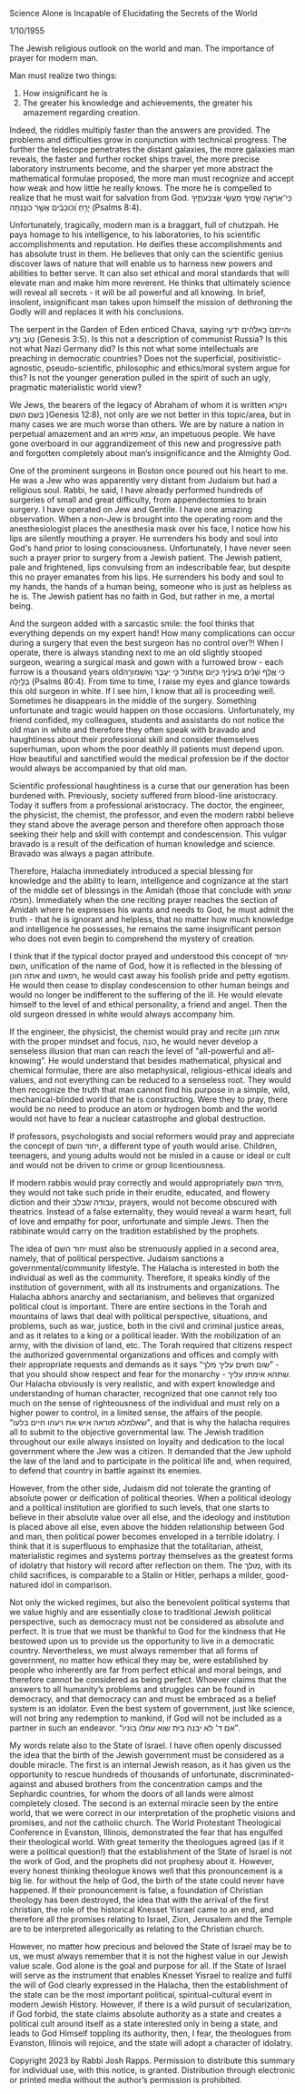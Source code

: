 Science Alone is Incapable of Elucidating the Secrets of the World

1/10/1955

The Jewish religious outlook on the world and man. The importance of prayer for modern man.

Man must realize two things:
1) How insignificant he is
2) The greater his knowledge and achievements, the greater his amazement regarding creation.

Indeed, the riddles multiply faster than the answers are provided. The problems and difficulties grow in conjunction with technical progress.  The further the telescope penetrates the distant galaxies, the more galaxies man reveals, the faster and further rocket ships travel, the more precise laboratory instruments become, and the sharper yet more abstract the mathematical formulae proposed, the more man must recognize and accept how weak and how little he really knows. The more he is compelled to realize that he must wait for salvation from God. כִּֽי־אֶרְאֶ֣ה שָׁ֭מֶיךָ מַעֲשֵׂ֣י אֶצְבְּעֹתֶ֑יךָ יָרֵ֥חַ וְ֝כֹוכָבִ֗ים אֲשֶׁ֣ר כֹּונָֽנְתָּה (Psalms 8:4).

Unfortunately, tragically, modern man is a braggart, full of chutzpah. He pays homage to his intelligence, to his laboratories, to his scientific accomplishments and reputation. He deifies these accomplishments and has absolute trust in them. He believes that only can the scientific genius discover laws of nature that will enable us to harness new powers and abilities to better serve. It can also set ethical and moral standards that will elevate man and make him more reverent. He thinks that ultimately science will reveal all secrets - it will be all powerful and all knowing. In brief, insolent, insignificant man takes upon himself the mission of dethroning the Godly will and replaces it with his conclusions.

The serpent in the Garden of Eden enticed Chava, saying וִהְיִיתֶם֙ כֵּֽאלֹהִ֔ים יֹדְעֵ֖י טֹ֥וב וָרָֽע (Genesis 3:5). Is this not a description of communist Russia? Is this not what Nazi Germany did? Is this not what some intellectuals are preaching in democratic countries? Does not the superficial, positivistic-agnostic, pseudo-scientific, philosophic and ethics/moral system argue for this? Is not the younger generation pulled in the spirit of such an ugly, pragmatic materialistic world view?

We Jews, the bearers of the legacy of Abraham of whom it is written ויקרא בשם השם )Genesis 12:8), not only are we not better in this topic/area, but in many cases we are much worse than others. We are by nature a nation in perpetual amazement and an עמא פזיזא, an impetuous people. We have gone overboard in our aggrandizement of this new and progressive path and forgotten completely about man’s insignificance and the Almighty God. 

One of the prominent surgeons in Boston once poured out his heart to me. He was a Jew who was apparently very distant from Judaism but had a religious soul. Rabbi, he said, I have already performed hundreds of surgeries of small and great difficulty, from appendectomies to brain surgery. I have operated on Jew and Gentile. I have one amazing observation. When a non-Jew is brought into the operating room and the anesthesiologist places the anesthesia mask over his face, I notice how his lips are silently mouthing a prayer. He surrenders his body and soul into God's hand prior to losing consciousness. Unfortunately, I have never seen such a prayer prior to surgery from a Jewish patient. The Jewish patient, pale and frightened, lips convulsing from an indescribable fear, but despite this no prayer emanates from his lips. He surrenders his body and soul to my hands, the hands of a human being, someone who is just as helpless as he is. The Jewish patient has no faith in God, but rather in me, a mortal being.

And the surgeon added with a sarcastic smile: the fool thinks that everything depends on my expert hand! How many complications can occur during a surgery that even the best surgeon has no control over?! When I operate, there is always standing next to me an old slightly stooped surgeon, wearing a surgical mask and gown with a furrowed brow - each furrow is a thousand years oldכי אֶ֪לֶף שָׁנִ֡ים בְּֽעֵינֶ֗יךָ כְּיֹ֣ום אֶ֭תְמֹול כִּ֣י יַעֲבֹ֑ר וְאַשְׁמוּרָ֥ה בַלָּֽיְלָה (Psalms 80:4). From time to time, I raise my eyes and glance towards this old surgeon in white. If I see him, I know that all is proceeding well. Sometimes he disappears in the middle of the surgery. Something unfortunate and tragic would happen on those occasions. Unfortunately, my friend confided, my colleagues, students and assistants do not notice the old man in white and therefore they often speak with bravado and haughtiness about their professional skill and consider themselves superhuman, upon whom the poor deathly ill patients must depend upon. How beautiful and sanctified would the medical profession be if the doctor would always be accompanied by that old man. 

Scientific professional haughtiness is a curse that our generation has been burdened with. Previously, society suffered from blood-line aristocracy. Today it suffers from a professional aristocracy. The doctor, the engineer, the physicist, the chemist, the professor, and even the modern rabbi believe they stand above the average person and therefore often approach those seeking their help and skill with contempt and condescension. This vulgar bravado is a result of the deification of human knowledge and science. Bravado was always a pagan attribute. 

Therefore, Halacha immediately introduced a special blessing for knowledge and the ability to learn, intelligence and cognizance at the start of the middle set of blessings in the Amidah (those that conclude with שומע תפלה). Immediately when the one reciting prayer reaches the section of Amidah where he expresses his wants and needs to God, he must admit the truth - that he is ignorant and helpless, that no matter how much knowledge and intelligence he possesses, he remains the same insignificant person who does not even begin to comprehend the mystery of creation.

I think that if the typical doctor prayed and understood this concept of יחוד השם, unification of the name of God, how it is reflected in the blessing of אתה חונן and רפאנו, he would cast away his foolish pride and petty egotism. He would then cease to display condescension to other human beings and would no longer be indifferent to the suffering of the ill. He would elevate himself to the level of and ethical personality, a friend and angel. Then the old surgeon dressed in white would always accompany him.

If the engineer, the physicist, the chemist would pray and recite אתה חונן with the proper mindset and focus, כונה, he would never develop a senseless illusion that man can reach the level of "all-powerful and all-knowing”. He would understand that besides mathematical, physical and chemical formulae, there are also metaphysical, religious-ethical ideals and values, and not everything can be reduced to a senseless root. They would then recognize the truth that man cannot find his purpose in a simple, wild, mechanical-blinded world that he is constructing. Were they to pray, there would be no need to produce an atom or hydrogen bomb and the world would not have to fear a nuclear catastrophe and global destruction.

If professors, psychologists and social reformers would pray and appreciate the concept of יחוד השם, a different type of youth would arise. Children, teenagers, and young adults would not be misled in a cause or ideal or cult and would not be driven to crime or group licentiousness.

If modern rabbis would pray correctly and would appropriately מיחד השם, they would not take such pride in their erudite, educated, and flowery diction and their עבודה שבלב, prayers, would not become obscured with theatrics. Instead of a false externality, they would reveal a warm heart, full of love and empathy for poor, unfortunate and simple Jews. Then the rabbinate would carry on the tradition established by the prophets.

The idea of יחוד השם must also be strenuously applied in a second area, namely, that of political perspective. Judaism sanctions a governmental/community lifestyle. The Halacha is interested in both the individual as well as the community. Therefore, it speaks kindly of the institution of government, with all its instruments and organizations. The Halacha abhors anarchy and sectarianism, and believes that organized political clout is important. There are entire sections in the Torah and mountains of laws that deal with political perspective, situations, and problems, such as war, justice, both in the civil and criminal justice areas, and as it relates to a king or a political leader. With the mobilization of an army, with the division of land, etc. The Torah required that citizens respect the authorized governmental organizations and offices and comply with their appropriate requests and demands as it says “שום תשים עליך מלך” - that you should show respect and fear for the monarchy - שתהא אימתו עליך. Our Halacha obviously is very realistic, and with expert knowledge and understanding of human character, recognized that one cannot rely too much on the sense of righteousness of the individual and must rely on a higher power to control, in a limited sense, the affairs of the people. “שאלמלא מוראה איש את רעהו חיים בלעו”, and that is why the halacha requires all to submit to the objective governmental law. The Jewish tradition throughout our exile always insisted on loyalty and dedication to the local government where the Jew was a citizen. It demanded that the Jew uphold the law of the land and to participate in the political life and, when required, to defend that country in battle against its enemies.

However, from the other side, Judaism did not tolerate the granting of absolute power or deification of political theories. When a political ideology and a political institution are glorified to such levels, that one starts to believe in their absolute value over all else, and the ideology and institution is placed above all else, even above the hidden relationship between God and man, then political power becomes enveloped in a terrible idolatry. I think that it is superfluous to emphasize that the totalitarian, atheist, materialistic regimes and systems portray themselves as the greatest forms of idolatry that history will record after reflection on them. The מולך, with its child sacrifices, is comparable to a Stalin or Hitler, perhaps a milder, good-natured idol in comparison.

Not only the wicked regimes, but also the benevolent political systems that we value highly and are essentially close to traditional Jewish political perspective, such as democracy must not be considered as absolute and perfect. It is true that we must be thankful to God for the kindness that He bestowed upon us to provide us the opportunity to live in a democratic country. Nevertheless, we must always remember that all forms of government, no matter how ethical they may be, were established by people who inherently are far from perfect ethical and moral beings, and therefore cannot be considered as being perfect. Whoever claims that the answers to all humanity’s problems and struggles can be found in democracy, and that democracy can and must be embraced as a belief system is an idolator. Even the best system of government, just like science, will not bring any redemption to mankind, if God will not be included as a partner in such an endeavor. “אם ד' לא יבנה בית שוא עמלו בוניו”.

My words relate also to the State of Israel. I have often openly discussed the idea that the birth of the Jewish government must be considered as a double miracle. The first is an internal Jewish reason, as it has given us the opportunity to rescue hundreds of thousands of unfortunate, discriminated-against and abused brothers from the concentration camps and the Sephardic countries, for whom the doors of all lands were almost completely closed. The second is an external miracle seen by the entire world, that we were correct in our interpretation of the prophetic visions and promises, and not the catholic church. The World Protestant Theological Conference in Evanston, Illinois, demonstrated the fear that has engulfed their theological world. With great temerity the theologues agreed (as if it were a political question!) that the establishment of the State of Israel is not the work of God, and the prophets did not prophesy about it. However, every honest thinking theologue knows well that this pronouncement is a big lie. for without the help of God, the birth of the state could never have happened. If their pronouncement is false, a foundation of Christian theology has been destroyed, the idea that with the arrival of the first christian, the role of the historical Knesset Yisrael came to an end, and therefore all the promises relating to Israel, Zion, Jerusalem and the Temple are to be interpreted allegorically as relating to the Christian church.  

However, no matter how precious and beloved the State of Israel may be to us, we must always remember that it is not the highest value in our Jewish value scale. God alone is the goal and purpose for all. If the State of Israel will serve as the instrument that enables Knesset Yisrael to realize and fulfil the will of God clearly expressed in the Halacha, then the establishment of the state can be the most important political, spiritual-cultural event in modern Jewish History. However, if there is a wild pursuit of secularization, if God forbid, the state claims absolute authority as a state and creates a political cult around itself as a state interested only in being a state, and leads to God Himself toppling its authority, then, I fear, the theologues from Evanston, Illinois will rejoice, and the state will adopt a character of idolatry.   

Copyright 2023 by Rabbi Josh Rapps. Permission to distribute this summary for individual use, with this notice, is granted. Distribution through electronic or printed media without the author’s permission is prohibited.

